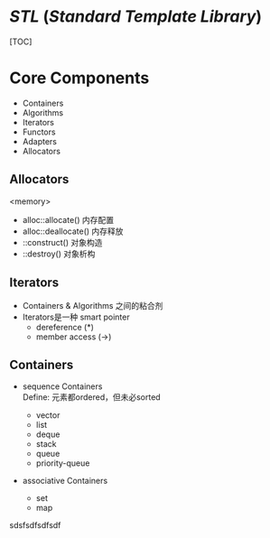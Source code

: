 # $STL\ (Standard\ Template\ Library)$

[TOC]

# Core Components
* Containers
* Algorithms
* Iterators
* Functors
* Adapters
* Allocators

## Allocators
\<memory>

* alloc::allocate()  内存配置
* alloc::deallocate()  内存释放
* ::construct()  对象构造
* ::destroy()  对象析构

## Iterators
* Containers & Algorithms 之间的粘合剂
* Iterators是一种 smart pointer
	* dereference (*)
	* member access (->)

## Containers
* sequence Containers  
  Define: 元素都ordered，但未必sorted
	* vector
	* list
	* deque
	* stack
	* queue
	* priority-queue
	
* associative Containers
	* set
	* map

sdsfsdfsdfsdf